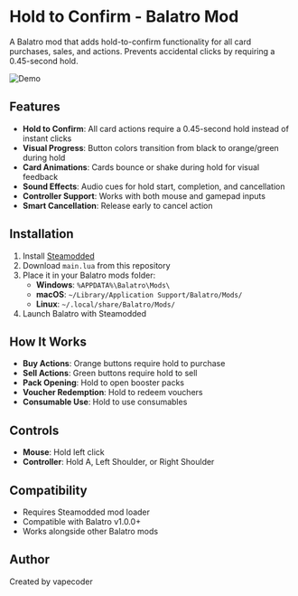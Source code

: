 # Hold to Confirm - Balatro Mod

A Balatro mod that adds hold-to-confirm functionality for all card purchases, sales, and actions. Prevents accidental clicks by requiring a 0.45-second hold.

![Demo](demo.gif)

## Features

- **Hold to Confirm**: All card actions require a 0.45-second hold instead of instant clicks
- **Visual Progress**: Button colors transition from black to orange/green during hold
- **Card Animations**: Cards bounce or shake during hold for visual feedback  
- **Sound Effects**: Audio cues for hold start, completion, and cancellation
- **Controller Support**: Works with both mouse and gamepad inputs
- **Smart Cancellation**: Release early to cancel action

## Installation

1. Install [Steamodded](https://github.com/Steamopollys/Steamodded)
2. Download `main.lua` from this repository
3. Place it in your Balatro mods folder:
   - **Windows**: `%APPDATA%\Balatro\Mods\`
   - **macOS**: `~/Library/Application Support/Balatro/Mods/`
   - **Linux**: `~/.local/share/Balatro/Mods/`
4. Launch Balatro with Steamodded

## How It Works

- **Buy Actions**: Orange buttons require hold to purchase
- **Sell Actions**: Green buttons require hold to sell
- **Pack Opening**: Hold to open booster packs
- **Voucher Redemption**: Hold to redeem vouchers
- **Consumable Use**: Hold to use consumables

## Controls

- **Mouse**: Hold left click
- **Controller**: Hold A, Left Shoulder, or Right Shoulder

## Compatibility

- Requires Steamodded mod loader
- Compatible with Balatro v1.0.0+
- Works alongside other Balatro mods

## Author

Created by vapecoder